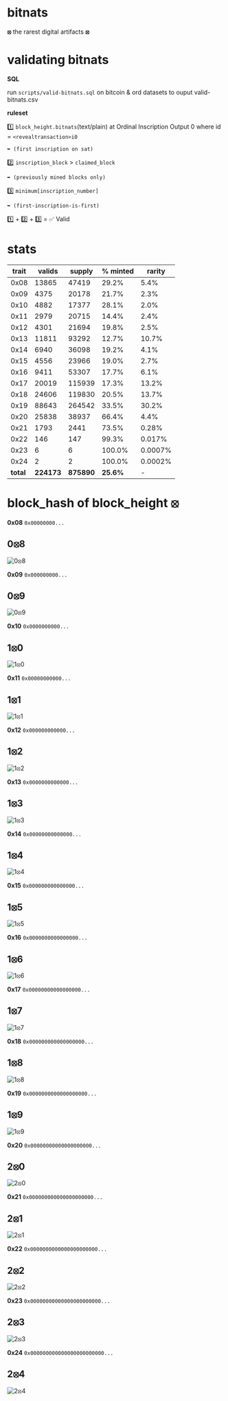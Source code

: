 # bitnats

**⦻** the rarest digital artifacts **⦻**

# validating bitnats

**SQL**

run `scripts/valid-bitnats.sql` on bitcoin & ord datasets to ouput valid-bitnats.csv

**ruleset**

1️⃣ `block_height.bitnats`(text/plain)
    at
    Ordinal Inscription Output 0 
        where
        id = `<revealtransaction>i0`

    ➥ (first inscription on sat)

2️⃣ `inscription_block` > `claimed_block`  

    ➥ (previously mined blocks only)

3️⃣ `minimum[inscription_number]` 

    ➥ (first-inscription-is-first)

1️⃣ + 2️⃣ + 3️⃣ = ✅ Valid

# stats

| trait | valids | supply | % minted | rarity |
|-------| -------| -------| -------- | ------- |
| 0x08 | 13865 | 47419 | 29.2% | 5.4% |
| 0x09 | 4375 | 20178 | 21.7% | 2.3% |
| 0x10 | 4882 | 17377 | 28.1% | 2.0% |
| 0x11 | 2979 | 20715 | 14.4% | 2.4% |
| 0x12 | 4301 | 21694 | 19.8% | 2.5% |
| 0x13 | 11811 | 93292 | 12.7% | 10.7% |
| 0x14 | 6940 | 36098 | 19.2% | 4.1% |
| 0x15 | 4556 | 23966 | 19.0% | 2.7% |
| 0x16 | 9411 | 53307 | 17.7% | 6.1% |
| 0x17 | 20019 | 115939 | 17.3% | 13.2% |
| 0x18 | 24606 | 119830 | 20.5% | 13.7% |
| 0x19 | 88643 | 264542 | 33.5% | 30.2% |
| 0x20 | 25838 | 38937 | 66.4% | 4.4% |
| 0x21 | 1793 | 2441 | 73.5% | 0.28% |
| 0x22 | 146 | 147 | 99.3% | 0.017% |
| 0x23 | 6 | 6 | 100.0% | 0.0007% |
| 0x24 | 2 | 2 | 100.0% | 0.0002% |
| **total** | **224173** | **875890** | **25.6%** | - |


# block_hash of block_height ⦻

**0x08** `0x00000000...`

## 0⦻8

![0⦻8](images/08.svg)

**0x09** `0x000000000...`

## 0⦻9

![0⦻9](images/09.svg)

**0x10** `0x0000000000...`

## 1⦻0

![1⦻0](images/10.svg)

**0x11** `0x00000000000...`

## 1⦻1

![1⦻1](images/11.svg)

**0x12** `0x000000000000...`

## 1⦻2

![1⦻2](images/12.svg)

**0x13** `0x0000000000000...`

## 1⦻3

![1⦻3](images/13.svg)

**0x14** `0x00000000000000...`

## 1⦻4

![1⦻4](images/14.svg)

**0x15** `0x000000000000000...`

## 1⦻5

![1⦻5](images/15.svg)

**0x16** `0x0000000000000000...`

## 1⦻6

![1⦻6](images/16.svg)

**0x17** `0x00000000000000000...`

## 1⦻7

![1⦻7](images/17.svg)

**0x18** `0x000000000000000000...`

## 1⦻8

![1⦻8](images/18.svg)

**0x19** `0x0000000000000000000...`

## 1⦻9

![1⦻9](images/19.svg)

**0x20** `0x00000000000000000000...`

## 2⦻0

![2⦻0](images/20.svg)

**0x21** `0x000000000000000000000...`

## 2⦻1

![2⦻1](images/21.svg)

**0x22** `0x0000000000000000000000...`

## 2⦻2

![2⦻2](images/22.svg)

**0x23** `0x00000000000000000000000...`

## 2⦻3

![2⦻3](images/23.svg)

**0x24** `0x000000000000000000000000...`

## 2⦻4

![2⦻4](images/24.svg)

